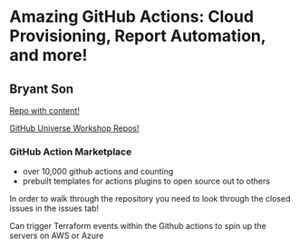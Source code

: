 # Amazing GitHub Actions: Cloud Provisioning, Report Automation, and more!

## Bryant Son

[Repo with content!](https://github.com/githubuniverseworkshops/GitHub-Actions-Planet-GitHubUniverse2021-NA)

[GitHub Universe Workshop Repos!](https://github.com/githubuniverseworkshops/)

### GitHub Action Marketplace

- over 10,000 github actions and counting
- prebuilt templates for actions plugins to open source out to others

In order to walk through the repository you need to look through the closed issues in the issues tab!

Can trigger Terraform events within the Github actions to spin up the servers on AWS or Azure
